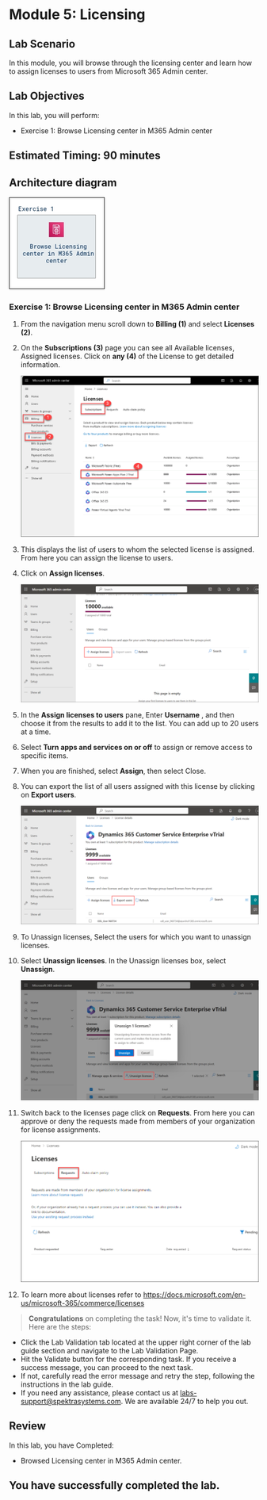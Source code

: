 # Module 5: Licensing 

## Lab Scenario
In this module, you will browse through the licensing center and learn how to assign licenses to users from Microsoft 365 Admin center.

## Lab Objectives

In this lab, you will perform:

+ Exercise 1: Browse Licensing center in M365 Admin center 

## Estimated Timing: 90 minutes

## Architecture diagram
![](../Instructions/Lab-Scenario-Preview/media/MS-900-LSP-Mod-5.png)

### Exercise 1: Browse Licensing center in M365 Admin center 

1. From the navigation menu scroll down to  **Billing (1)** and select **Licenses (2)**.
   
1. On the **Subscriptions (3)** page you can see all Available licenses, Assigned licenses. Click on **any (4)** of the License to get detailed information.

   ![](Images/ms-900lab5.a.png)

1. This displays the list of users to whom the selected license is assigned. From here you can assign the license to users.

1. Click on **Assign licenses**.

   ![](Images/ms900L5I2.png)

1. In the **Assign licenses to users** pane, Enter **Username** <inject key="AzureAdUserEmail"></inject>, and then choose it from the results to add it to the list. You can add up to 20 users at a time.

1. Select **Turn apps and services on or off** to assign or remove access to specific items.
   
1. When you are finished, select **Assign**, then select Close.

1. You can export the list of all users assigned with this license by clicking on **Export users**.

   ![](Images/ms900L5I3.png)

1. To Unassign licenses, Select the users for which you want to unassign licenses.

1. Select **Unassign licenses**. In the Unassign licenses box, select **Unassign**.

   ![](Images/ms900L5I4.png)

1. Switch back to the licenses page click on **Requests**. From here you can approve or deny the requests made from members of your organization for license assignments.

    ![](Images/License2.png)

1. To learn more about licenses refer to  https://docs.microsoft.com/en-us/microsoft-365/commerce/licenses

> **Congratulations** on completing the task! Now, it's time to validate it. Here are the steps:
- Click the Lab Validation tab located at the upper right corner of the lab guide section and navigate to the Lab Validation Page.
- Hit the Validate button for the corresponding task. If you receive a success message, you can proceed to the next task. 
- If not, carefully read the error message and retry the step, following the instructions in the lab guide.
- If you need any assistance, please contact us at labs-support@spektrasystems.com. We are available 24/7 to help you out.

## Review

In this lab, you have Completed:

- Browsed Licensing center in M365 Admin center.

## You have successfully completed the lab.
